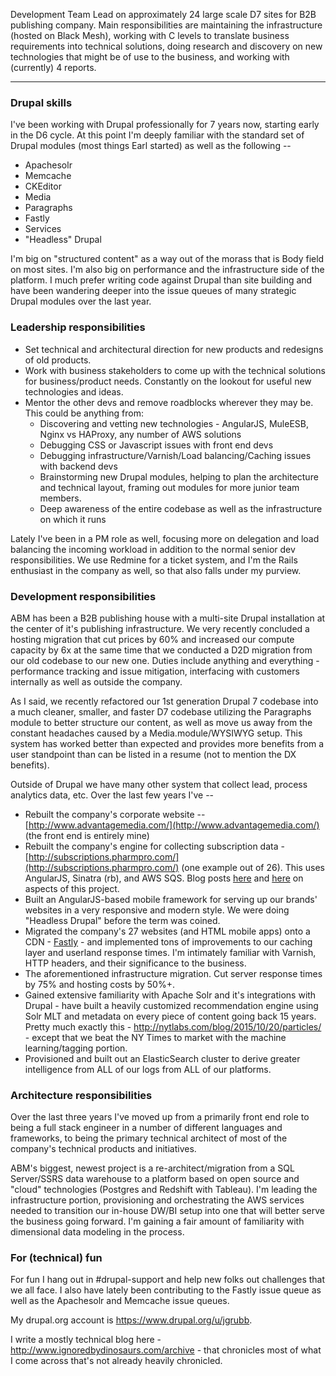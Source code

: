 Development Team Lead on approximately 24 large scale D7 sites for B2B publishing company.  Main responsibilities are maintaining the infrastructure (hosted on Black Mesh), working with C levels to translate business requirements into technical solutions, doing research and discovery on new technologies that might be of use to the business, and working with (currently) 4 reports.

---

### Drupal skills

I've been working with Drupal professionally for 7 years now, starting early in the D6 cycle.  At this point I'm deeply familiar with the standard set of Drupal modules (most things Earl started) as well as the following --

- Apachesolr
- Memcache
- CKEditor
- Media
- Paragraphs
- Fastly
- Services
- "Headless" Drupal

I'm big on "structured content" as a way out of the morass that is Body field on most sites.  I'm also big on performance and the infrastructure side of the platform.  I much prefer writing code against Drupal than site building and have been wandering deeper into the issue queues of many strategic Drupal modules over the last year.

### Leadership responsibilities

- Set technical and architectural direction for new products and redesigns of old products.
- Work with business stakeholders to come up with the technical solutions for business/product needs.  Constantly on the lookout for useful new technologies and ideas.
- Mentor the other devs and remove roadblocks wherever they may be.  This could be anything from:
    - Discovering and vetting new technologies - AngularJS, MuleESB, Nginx vs HAProxy, any number of AWS solutions
    - Debugging CSS or Javascript issues with front end devs
    - Debugging infrastructure/Varnish/Load balancing/Caching issues with backend devs
    - Brainstorming new Drupal modules, helping to plan the architecture and technical layout, framing out modules for more junior team members.
    - Deep awareness of the entire codebase as well as the infrastructure on which it runs

Lately I've been in a PM role as well, focusing more on delegation and load balancing the incoming workload in addition to the normal senior dev responsibilities.  We use Redmine for a ticket system, and I'm the Rails enthusiast in the company as well, so that also falls under my purview.
  
### Development responsibilities

ABM has been a B2B publishing house with a multi-site Drupal installation at the center of it's publishing infrastructure.  We very recently concluded a hosting migration that cut prices by 60% and increased our compute capacity by 6x at the same time that we conducted a D2D migration from our old codebase to our new one.  Duties include anything and everything - performance tracking and issue mitigation, interfacing with customers internally as well as outside the company.

As I said, we recently refactored our 1st generation Drupal 7 codebase into a much cleaner, smaller, and faster D7 codebase utilizing the Paragraphs module to better structure our content, as well as move us away from the constant headaches caused by a Media.module/WYSIWYG setup.  This system has worked better than expected and provides more benefits from a user standpoint than can be listed in a resume (not to mention the DX benefits).

Outside of Drupal we have many other system that collect lead, process analytics data, etc.  Over the last few years I've --

- Rebuilt the company's corporate website --[http://www.advantagemedia.com/](http://www.advantagemedia.com/) (the front end is entirely mine)
- Rebuilt the company's engine for collecting subscription data - [http://subscriptions.pharmpro.com/](http://subscriptions.pharmpro.com/) (one example out of 26).  This uses AngularJS, Sinatra (rb), and AWS SQS.  Blog posts [here](http://www.ignoredbydinosaurs.com/2014/08/drupal-angular-tidbits-multisite) and [here](http://www.ignoredbydinosaurs.com/2014/08/cool-nginx-feature-of-the-week) on aspects of this project.
- Built an AngularJS-based mobile framework for serving up our brands' websites in a very responsive and modern style.  We were doing "Headless Drupal" before the term was coined.
- Migrated the company's 27 websites (and HTML mobile apps) onto a CDN - [Fastly](http://www.fastly.com/) - and implemented tons of improvements to our caching layer and userland response times.  I'm intimately familiar with Varnish, HTTP headers, and their significance to the business.
- The aforementioned infrastructure migration.  Cut server response times by 75% and hosting costs by 50%+.
- Gained extensive familiarity with Apache Solr and it's integrations with Drupal - have built a heavily customized recommendation engine using Solr MLT and metadata on every piece of content going back 15 years.  Pretty much exactly this - http://nytlabs.com/blog/2015/10/20/particles/ - except that we beat the NY Times to market with the machine learning/tagging portion.
- Provisioned and built out an ElasticSearch cluster to derive greater intelligence from ALL of our logs from ALL of our platforms.

### Architecture responsibilities

Over the last three years I've moved up from a primarily front end role to being a full stack engineer in a number of different languages and frameworks, to being the primary technical architect of most of the company's technical products and initiatives.

ABM's biggest, newest project is a re-architect/migration from a SQL Server/SSRS data warehouse to a platform based on open source and "cloud" technologies (Postgres and Redshift with Tableau).  I'm leading the infrastructure portion, provisioning and orchestrating the AWS services needed to transition our in-house DW/BI setup into one that will better serve the business going forward.  I'm gaining a fair amount of familiarity with dimensional data modeling in the process.

### For (technical) fun

For fun I hang out in #drupal-support and help new folks out challenges that we all face.  I also have lately been contributing to the Fastly issue queue as well as the Apachesolr and Memcache issue queues.

My drupal.org account is https://www.drupal.org/u/jgrubb.

I write a mostly technical blog here - http://www.ignoredbydinosaurs.com/archive - that chronicles most of what I come across that's not already heavily chronicled.  